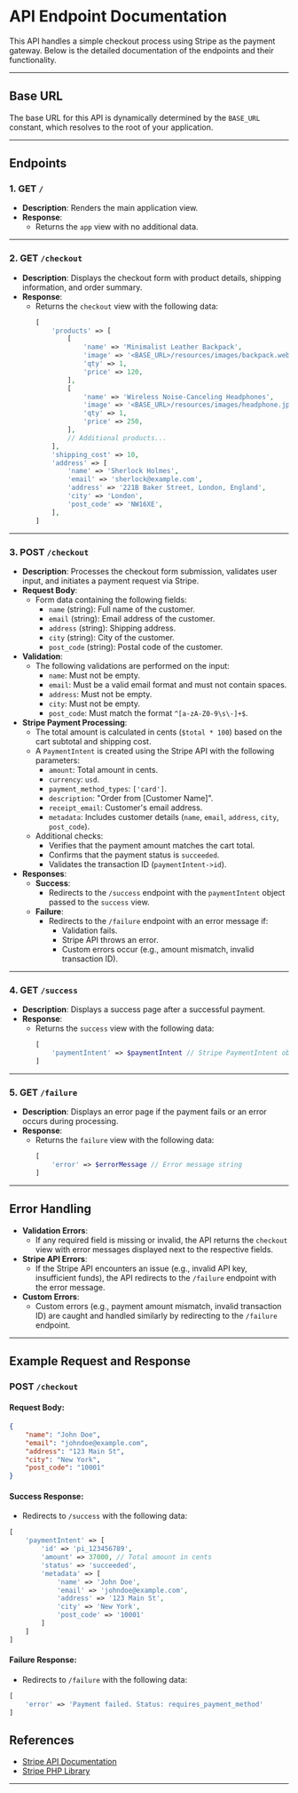 # API Endpoint Documentation

This API handles a simple checkout process using Stripe as the payment gateway. Below is the detailed documentation of the endpoints and their functionality.

---

## Base URL

The base URL for this API is dynamically determined by the `BASE_URL` constant, which resolves to the root of your application.

---

## Endpoints

### 1. **GET `/`**
- **Description**: Renders the main application view.
- **Response**:
  - Returns the `app` view with no additional data.

---

### 2. **GET `/checkout`**
- **Description**: Displays the checkout form with product details, shipping information, and order summary.
- **Response**:
  - Returns the `checkout` view with the following data:
    ```php
    [
        'products' => [
            [
                'name' => 'Minimalist Leather Backpack',
                'image' => '<BASE_URL>/resources/images/backpack.webp',
                'qty' => 1,
                'price' => 120,
            ],
            [
                'name' => 'Wireless Noise-Canceling Headphones',
                'image' => '<BASE_URL>/resources/images/headphone.jpg',
                'qty' => 1,
                'price' => 250,
            ],
            // Additional products...
        ],
        'shipping_cost' => 10,
        'address' => [
            'name' => 'Sherlock Holmes',
            'email' => 'sherlock@example.com',
            'address' => '221B Baker Street, London, England',
            'city' => 'London',
            'post_code' => 'NW16XE',
        ],
    ]
    ```

---

### 3. **POST `/checkout`**
- **Description**: Processes the checkout form submission, validates user input, and initiates a payment request via Stripe.
- **Request Body**:
  - Form data containing the following fields:
    - `name` (string): Full name of the customer.
    - `email` (string): Email address of the customer.
    - `address` (string): Shipping address.
    - `city` (string): City of the customer.
    - `post_code` (string): Postal code of the customer.
- **Validation**:
  - The following validations are performed on the input:
    - `name`: Must not be empty.
    - `email`: Must be a valid email format and must not contain spaces.
    - `address`: Must not be empty.
    - `city`: Must not be empty.
    - `post_code`: Must match the format `^[a-zA-Z0-9\s\-]+$`.
- **Stripe Payment Processing**:
  - The total amount is calculated in cents (`$total * 100`) based on the cart subtotal and shipping cost.
  - A `PaymentIntent` is created using the Stripe API with the following parameters:
    - `amount`: Total amount in cents.
    - `currency`: `usd`.
    - `payment_method_types`: `['card']`.
    - `description`: "Order from [Customer Name]".
    - `receipt_email`: Customer's email address.
    - `metadata`: Includes customer details (`name`, `email`, `address`, `city`, `post_code`).
  - Additional checks:
    - Verifies that the payment amount matches the cart total.
    - Confirms that the payment status is `succeeded`.
    - Validates the transaction ID (`paymentIntent->id`).
- **Responses**:
  - **Success**:
    - Redirects to the `/success` endpoint with the `paymentIntent` object passed to the `success` view.
  - **Failure**:
    - Redirects to the `/failure` endpoint with an error message if:
      - Validation fails.
      - Stripe API throws an error.
      - Custom errors occur (e.g., amount mismatch, invalid transaction ID).

---

### 4. **GET `/success`**
- **Description**: Displays a success page after a successful payment.
- **Response**:
  - Returns the `success` view with the following data:
    ```php
    [
        'paymentIntent' => $paymentIntent // Stripe PaymentIntent object
    ]
    ```

---

### 5. **GET `/failure`**
- **Description**: Displays an error page if the payment fails or an error occurs during processing.
- **Response**:
  - Returns the `failure` view with the following data:
    ```php
    [
        'error' => $errorMessage // Error message string
    ]
    ```

---

## Error Handling

- **Validation Errors**:
  - If any required field is missing or invalid, the API returns the `checkout` view with error messages displayed next to the respective fields.
- **Stripe API Errors**:
  - If the Stripe API encounters an issue (e.g., invalid API key, insufficient funds), the API redirects to the `/failure` endpoint with the error message.
- **Custom Errors**:
  - Custom errors (e.g., payment amount mismatch, invalid transaction ID) are caught and handled similarly by redirecting to the `/failure` endpoint.

---

## Example Request and Response

### POST `/checkout`
#### Request Body:
```json
{
    "name": "John Doe",
    "email": "johndoe@example.com",
    "address": "123 Main St",
    "city": "New York",
    "post_code": "10001"
}
```

#### Success Response:
- Redirects to `/success` with the following data:
```php
[
    'paymentIntent' => [
        'id' => 'pi_123456789',
        'amount' => 37000, // Total amount in cents
        'status' => 'succeeded',
        'metadata' => [
            'name' => 'John Doe',
            'email' => 'johndoe@example.com',
            'address' => '123 Main St',
            'city' => 'New York',
            'post_code' => '10001'
        ]
    ]
]
```

#### Failure Response:
- Redirects to `/failure` with the following data:
```php
[
    'error' => 'Payment failed. Status: requires_payment_method'
]
```

## References

- [Stripe API Documentation](https://stripe.com/docs/api)
- [Stripe PHP Library](https://github.com/stripe/stripe-php)

---